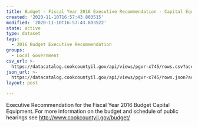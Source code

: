```yaml
---
title: Budget - Fiscal Year 2016 Executive Recommendation - Capital Equipment
created: '2020-11-10T16:57:43.803515'
modified: '2020-11-10T16:57:43.803522'
state: active
type: dataset
tags:
  - 2016 Budget Executive Recommendation
groups:
  - Local Government
csv_url: >-
  https://datacatalog.cookcountyil.gov/api/views/pgvr-x745/rows.csv?accessType=DOWNLOAD
json_url: >-
  https://datacatalog.cookcountyil.gov/api/views/pgvr-x745/rows.json?accessType=DOWNLOAD
layout: post

---
```

Executive Recommendation for the Fiscal Year 2016 Budget Capital Equipment. For more information on the budget and schedule of public hearings see http://www.cookcountyil.gov/budget/
